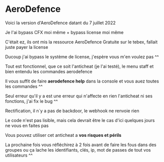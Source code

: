 # AeroDefence

Voici la version d'AeroDefence datant du 7 juillet 2022

Je l'ai bypass CFX moi même + bypass license moi même

C'était ez, ils ont mis la ressource AeroDefence Gratuite sur le tebex, fallait juste payer la license

Ducoup j'ai bypass le système de license, j'espère vous m'en voulez pas ^^

Tout est fonctionnel, que ce soit l'anticheat (je l'ai testé), le menu staff et bien entendu les commandes aerodefence

Il vous suffit de faire **aerodefence help** dans la console et vous auez toutes les commandes ^^

Seul erreur qu'il y a est une erreur qui n'affecte en rien l'anticheat ni ses fonctions, j'ai fix le bug ^^

Rectification, il n´y a pas de backdoor, le webhook ne renvoie rien

Le code n'est pas lisible, mais cela devrait être le cas d'ici quelques jours ne vous en faites pas

Vous pouvez utiliser cet anticheat a **vos risques et périls**

La prochaine fois vous réfléchirez à 2 fois avant de faire les fous dans des groupes ou ça lache les identifiants, clés, ip, mot de passes de tout vos utilisateurs ^^
